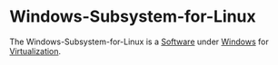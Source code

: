 # Windows-Subsystem-for-Linux

The Windows-Subsystem-for-Linux is a [Software](9000006.md) under [Windows](9100002.md) for [Virtualization](404.md).